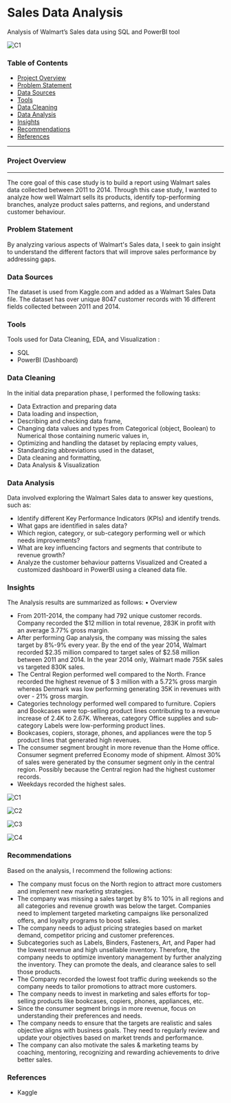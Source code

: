 # Sales Data Analysis

Analysis of Walmart’s Sales data using SQL and PowerBI tool

![C1](https://github.com/SmitaPinjan/Sales-Analysis/assets/152721562/bf88783a-059b-4fba-84dd-5c87e223f8b5)

### Table of Contents

- [Project Overview](#project-overview)
- [Problem Statement](#problem-statement)
- [Data Sources](#data-sources)
- [Tools](#tools)
- [Data Cleaning](#data-cleaning)
- [Data Analysis](#data-analysis)
- [Insights](#insights)
- [Recommendations](#recommendations)
- [References](#references)

---
### Project Overview 
---
The core goal of this case study is to build a report using Walmart sales data collected between 2011 to 2014. Through this case study, I wanted to analyze how well Walmart sells its products, identify top-performing branches, analyze product sales patterns, and regions, and understand customer behaviour.
### Problem Statement
By analyzing various aspects of Walmart's Sales data, I seek to gain insight to understand the different factors that will improve sales performance by addressing gaps.
### Data Sources 
The dataset is used from Kaggle.com and added as a Walmart Sales Data file.
The dataset has over unique 8047 customer records with 16 different fields collected between 2011 and 2014.
### Tools 
Tools used for Data Cleaning, EDA, and Visualization :
- SQL
- PowerBI (Dashboard)
### Data Cleaning
In the initial data preparation phase, I performed the following tasks:
- Data Extraction and preparing data
- Data loading and inspection,
- Describing and checking data frame,
- Changing data values and types from Categorical (object, Boolean) to Numerical those containing numeric values in,
- Optimizing and handling the dataset by replacing empty values,
- Standardizing abbreviations used in the dataset,
- Data cleaning and formatting,
- Data Analysis & Visualization

###  Data Analysis
Data involved exploring the Walmart Sales data to answer key questions, such as:
- Identify different Key Performance Indicators (KPIs) and identify trends.
-  What gaps are identified in sales data?
- Which region, category, or sub-category performing well or which needs improvements?
- What are key influencing factors and segments that contribute to revenue growth?
- Analyze the customer behaviour patterns
Visualized and Created a customized dashboard in PowerBI using a cleaned data file.

### Insights
The Analysis results are summarized as follows:
•	Overview
- From 2011-2014, the company had 792 unique customer records. Company recorded the $12 million in total revenue, 283K in profit with an average 3.77% gross margin. 
- After performing Gap analysis, the company was missing the sales target by 8%-9% every year. By the end of the year 2014, Walmart recorded $2.35 million compared to target sales of $2.58 million between 2011 and 2014. In the year 2014 only, Walmart made 755K sales vs targeted 830K sales.
- The Central Region performed well compared to the North. France recorded the highest revenue of $ 3 million with a 5.72% gross margin whereas Denmark was low performing generating 35K in revenues with over - 21% gross margin.
- Categories technology performed well compared to furniture. Copiers and Bookcases were top-selling product lines contributing to a revenue increase of 2.4K to 2.67K. Whereas, category Office supplies and sub-category Labels were low-performing product lines.
- Bookcases, copiers, storage, phones, and appliances were the top 5 product lines that generated high revenues.
- The consumer segment brought in more revenue than the Home office. Consumer segment preferred Economy mode of shipment. Almost 30% of sales were generated by the consumer segment only in the central region. Possibly because the Central region had the highest customer records.
- Weekdays recorded the highest sales.
  
![C1](https://github.com/SmitaPinjan/Sales-Analysis/assets/152721562/fe5bbd8b-539d-478e-9856-d7066a1b99a8)

![C2](https://github.com/SmitaPinjan/Sales-Analysis/assets/152721562/61b8b22f-155a-4551-bf3c-d1dff4886cd6)

![C3](https://github.com/SmitaPinjan/Sales-Analysis/assets/152721562/9243e2eb-f51b-4ec8-b0c9-5cc4b18e38fd)

![C4](https://github.com/SmitaPinjan/Sales-Analysis/assets/152721562/dbab99e3-54ae-49a8-b964-7fe3486004d6)


### Recommendations

Based on the analysis, I recommend the following actions:
- The company must focus on the North region to attract more customers and implement new marketing strategies. 
- The company was missing a sales target by 8% to 10% in all regions and all categories and revenue growth was below the target. Companies need to implement targeted marketing campaigns like personalized offers, and loyalty programs to boost sales. 
- The company needs to adjust pricing strategies based on market demand, competitor pricing and customer preferences.
- Subcategories such as Labels, Binders, Fasteners, Art, and Paper had the lowest revenue and high unsellable inventory. Therefore, the company needs to optimize inventory management by further analyzing the inventory. They can promote the deals, and clearance sales to sell those products.
- The Company recorded the lowest foot traffic during weekends so the company needs to tailor promotions to attract more customers.
- The company needs to invest in marketing and sales efforts for top-selling products like bookcases, copiers, phones, appliances, etc.
- Since the consumer segment brings in more revenue, focus on understanding their preferences and needs.
- The company needs to ensure that the targets are realistic and sales objective aligns with business goals. They need to regularly review and update your objectives based on market trends and performance.
- The company can also motivate the sales & marketing teams by coaching, mentoring, recognizing and rewarding achievements to drive better sales.

### References
- Kaggle
